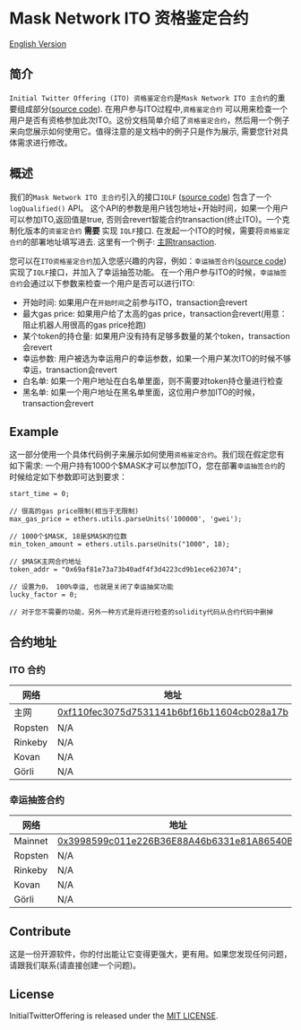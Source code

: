 # Mask Network ITO 资格鉴定合约

[English Version](./README.md)

## 简介

`Initial Twitter Offering (ITO) 资格鉴定合约`是`Mask Network ITO 主合约`的重要组成部分([source code](https://github.com/DimensionDev/InitialTwitterOffering/blob/master/contracts/ito.sol)). 在用户参与ITO过程中,`资格鉴定合约` 可以用来检查一个用户是否有资格参加此次ITO。这份文档简单介绍了`资格鉴定合约`，然后用一个例子来向您展示如何使用它。值得注意的是文档中的例子只是作为展示, 需要您针对具体需求进行修改。

## 概述

我们的`Mask Network ITO 主合约`引入的接口`IQLF` ([source code](https://github.com/DimensionDev/InitialTwitterOffering/blob/master/contracts/IQLF.sol)) 包含了一个`logQualified()` API。 这个API的参数是用户钱包地址+开始时间，如果一个用户可以参加ITO,返回值是true, 否则会revert智能合约transaction(终止ITO)。一个克制化版本的`资鉴定合约` **需要** 实现 `IQLF`接口. 在发起一个ITO的时候，需要将`资格鉴定合约`的部署地址填写进去. 这里有一个例子: [主网transaction](https://etherscan.io/tx/0xe27452456bdaa0e0dfdb099c5d8d94a15dd56d43568c80b479ad3018788783f8).

您可以在`ITO资格鉴定合约`加入您感兴趣的内容，例如：`幸运抽签合约`([source code](https://github.com/DimensionDev/qualification/blob/master/contracts/qualification_luckydraw.sol))实现了`IQLF`接口，并加入了幸运抽签功能。 在一个用户参与ITO的时候，`幸运抽签合约`会通过以下参数来检查一个用户是否可以进行ITO:
- 开始时间: 如果用户在`开始时间`之前参与ITO，transaction会revert
- 最大gas price: 如果用户给了太高的gas price，transaction会revert(用意：阻止机器人用很高的gas price抢跑)
- 某个token的持仓量: 如果用户没有持有足够多数量的某个token，transaction会revert
- 幸运参数: 用户被选为幸运用户的幸运参数，如果一个用户某次ITO的时候不够幸运，transaction会revert
- 白名单: 如果一个用户地址在白名单里面，则不需要对token持仓量进行检查
- 黑名单: 如果一个用户地址在黑名单里面，这位用户参加ITO的时候，transaction会revert

## Example

这一部分使用一个具体代码例子来展示如何使用`资格鉴定合约`。我们现在假定您有如下需求: 一个用户持有1000个$MASK才可以参加ITO，您在部署`幸运抽签合约`的时候给定如下参数即可达到要求：

```
start_time = 0;

// 很高的gas price限制(相当于无限制)
max_gas_price = ethers.utils.parseUnits('100000', 'gwei');

// 1000个$MASK, 18是$MASK的位数
min_token_amount = ethers.utils.parseUnits("1000", 18);

// $MASK主网合约地址
token_addr = "0x69af81e73a73b40adf4f3d4223cd9b1ece623074";

// 设置为0， 100%幸运, 也就是关闭了幸运抽奖功能
lucky_factor = 0;

// 对于您不需要的功能，另外一种方式是将进行检查的solidity代码从合约代码中删掉
```

## 合约地址

### ITO 合约

| 网络 | 地址 |
| ----- | ------- |
| 主网 | [0xf110fec3075d7531141b6bf16b11604cb028a17b](https://etherscan.io/address/0xf110fec3075d7531141b6bf16b11604cb028a17b) |
| Ropsten | N/A |
| Rinkeby | N/A |
| Kovan | N/A |
| Görli | N/A |

### 幸运抽签合约

| 网络 | 地址 |
| ----- | ------- |
| Mainnet | [0x3998599c011e226B36E88A46b6331e81A86540B1](https://etherscan.io/address/0x3998599c011e226B36E88A46b6331e81A86540B1) |
| Ropsten | N/A |
| Rinkeby | N/A |
| Kovan | N/A |
| Görli | N/A |

## Contribute

这是一份开源软件，你的付出能让它变得更强大，更有用。如果您发现任何问题，请跟我们联系(请直接创建一个问题)。

## License

InitialTwitterOffering is released under the [MIT LICENSE](LICENSE).

